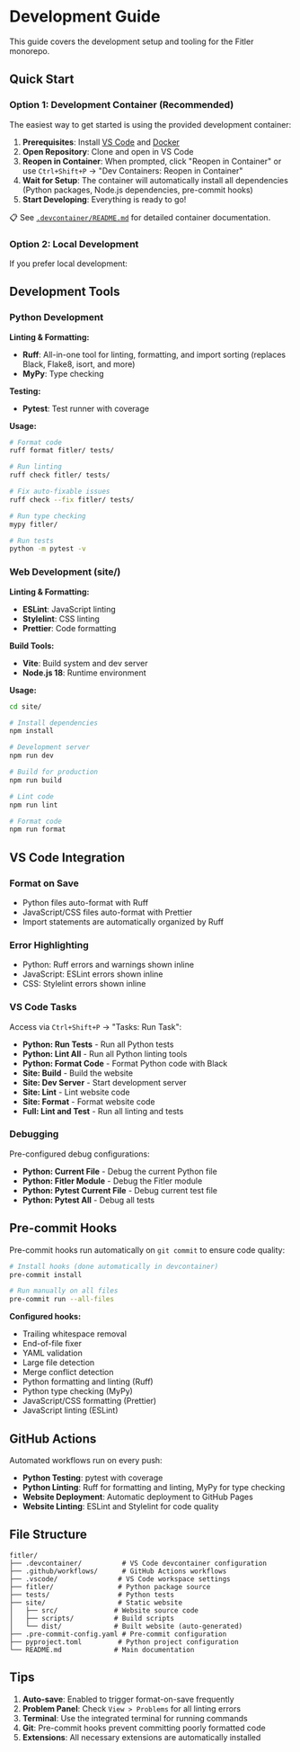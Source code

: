 # Development Guide

This guide covers the development setup and tooling for the Fitler monorepo.

## Quick Start

### Option 1: Development Container (Recommended)

The easiest way to get started is using the provided development container:

1. **Prerequisites**: Install [VS Code](https://code.visualstudio.com/) and [Docker](https://www.docker.com/)
2. **Open Repository**: Clone and open in VS Code
3. **Reopen in Container**: When prompted, click "Reopen in Container" or use `Ctrl+Shift+P` → "Dev Containers: Reopen in Container"
4. **Wait for Setup**: The container will automatically install all dependencies (Python packages, Node.js dependencies, pre-commit hooks)
5. **Start Developing**: Everything is ready to go!

📋 See [`.devcontainer/README.md`](.devcontainer/README.md) for detailed container documentation.

### Option 2: Local Development

If you prefer local development:

## Development Tools

### Python Development

**Linting & Formatting:**
- **Ruff**: All-in-one tool for linting, formatting, and import sorting (replaces Black, Flake8, isort, and more)
- **MyPy**: Type checking

**Testing:**
- **Pytest**: Test runner with coverage

**Usage:**
```bash
# Format code
ruff format fitler/ tests/

# Run linting
ruff check fitler/ tests/

# Fix auto-fixable issues
ruff check --fix fitler/ tests/

# Run type checking
mypy fitler/

# Run tests
python -m pytest -v
```

### Web Development (site/)

**Linting & Formatting:**
- **ESLint**: JavaScript linting
- **Stylelint**: CSS linting
- **Prettier**: Code formatting

**Build Tools:**
- **Vite**: Build system and dev server
- **Node.js 18**: Runtime environment

**Usage:**
```bash
cd site/

# Install dependencies
npm install

# Development server
npm run dev

# Build for production
npm run build

# Lint code
npm run lint

# Format code
npm run format
```

## VS Code Integration

### Format on Save
- Python files auto-format with Ruff
- JavaScript/CSS files auto-format with Prettier
- Import statements are automatically organized by Ruff

### Error Highlighting
- Python: Ruff errors and warnings shown inline
- JavaScript: ESLint errors shown inline
- CSS: Stylelint errors shown inline

### VS Code Tasks
Access via `Ctrl+Shift+P` → "Tasks: Run Task":

- **Python: Run Tests** - Run all Python tests
- **Python: Lint All** - Run all Python linting tools
- **Python: Format Code** - Format Python code with Black
- **Site: Build** - Build the website
- **Site: Dev Server** - Start development server
- **Site: Lint** - Lint website code
- **Site: Format** - Format website code
- **Full: Lint and Test** - Run all linting and tests

### Debugging
Pre-configured debug configurations:
- **Python: Current File** - Debug the current Python file
- **Python: Fitler Module** - Debug the Fitler module
- **Python: Pytest Current File** - Debug current test file
- **Python: Pytest All** - Debug all tests

## Pre-commit Hooks

Pre-commit hooks run automatically on `git commit` to ensure code quality:

```bash
# Install hooks (done automatically in devcontainer)
pre-commit install

# Run manually on all files
pre-commit run --all-files
```

**Configured hooks:**
- Trailing whitespace removal
- End-of-file fixer
- YAML validation
- Large file detection
- Merge conflict detection
- Python formatting and linting (Ruff)
- Python type checking (MyPy)
- JavaScript/CSS formatting (Prettier)
- JavaScript linting (ESLint)

## GitHub Actions

Automated workflows run on every push:

- **Python Testing**: pytest with coverage
- **Python Linting**: Ruff for formatting and linting, MyPy for type checking
- **Website Deployment**: Automatic deployment to GitHub Pages
- **Website Linting**: ESLint and Stylelint for code quality

## File Structure

```
fitler/
├── .devcontainer/          # VS Code devcontainer configuration
├── .github/workflows/      # GitHub Actions workflows
├── .vscode/               # VS Code workspace settings
├── fitler/                # Python package source
├── tests/                 # Python tests
├── site/                  # Static website
│   ├── src/              # Website source code
│   ├── scripts/          # Build scripts
│   └── dist/             # Built website (auto-generated)
├── .pre-commit-config.yaml # Pre-commit configuration
├── pyproject.toml         # Python project configuration
└── README.md             # Main documentation
```

## Tips

1. **Auto-save**: Enabled to trigger format-on-save frequently
2. **Problem Panel**: Check `View > Problems` for all linting errors
3. **Terminal**: Use the integrated terminal for running commands
4. **Git**: Pre-commit hooks prevent committing poorly formatted code
5. **Extensions**: All necessary extensions are automatically installed

